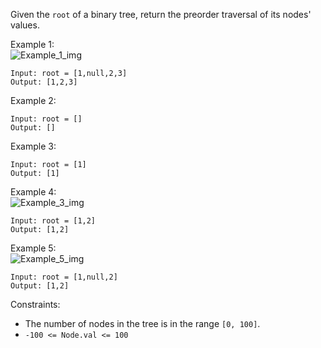 Given the `root` of a binary tree, return the preorder traversal of its nodes' values.

Example 1:  
![Example_1_img](https://assets.leetcode.com/uploads/2020/09/15/inorder_1.jpg)
```
Input: root = [1,null,2,3]
Output: [1,2,3]
```
Example 2:
```
Input: root = []
Output: []
```
Example 3:
```
Input: root = [1]
Output: [1]
```
Example 4:  
![Example_3_img](https://assets.leetcode.com/uploads/2020/09/15/inorder_5.jpg)
```
Input: root = [1,2]
Output: [1,2]
```
Example 5:  
![Example_5_img](https://assets.leetcode.com/uploads/2020/09/15/inorder_4.jpg)
```
Input: root = [1,null,2]
Output: [1,2]
``` 

Constraints:
- The number of nodes in the tree is in the range `[0, 100]`.
- `-100 <= Node.val <= 100`
